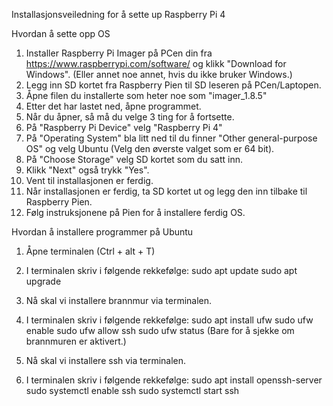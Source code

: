 Installasjonsveiledning for å sette up Raspberry Pi 4


Hvordan å sette opp OS

1. Installer Raspberry Pi Imager på PCen din fra https://www.raspberrypi.com/software/ og klikk "Download for Windows". (Eller annet noe annet, hvis du ikke bruker Windows.)
2. Legg inn SD kortet fra Raspberry Pien til SD leseren på PCen/Laptopen.
3. Åpne filen du installerte som heter noe som "imager_1.8.5"
4. Etter det har lastet ned, åpne programmet.
5. Når du åpner, så må du velge 3 ting for å fortsette.
6. På "Raspberry Pi Device" velg "Raspberry Pi 4"
7. På "Operating System" bla litt ned til du finner "Other general-purpose OS" og velg Ubuntu (Velg den øverste valget som er 64 bit).
8. På "Choose Storage" velg SD kortet som du satt inn.
9. Klikk "Next" også trykk "Yes".
10. Vent til installasjonen er ferdig.
11. Når installasjonen er ferdig, ta SD kortet ut og legg den inn tilbake til Raspberry Pien.
12. Følg instruksjonene på Pien for å installere ferdig OS.

Hvordan å installere programmer på Ubuntu

1. Åpne terminalen (Ctrl + alt + T)
2. I terminalen skriv i følgende rekkefølge:
   sudo apt update
   sudo apt upgrade
   
4. Nå skal vi installere brannmur via terminalen.
5. I terminalen skriv i følgende rekkefølge:
   sudo apt install ufw
   sudo ufw enable
   sudo ufw allow ssh
   sudo ufw status (Bare for å sjekke om brannmuren er aktivert.)

6. Nå skal vi installere ssh via terminalen.
7. I terminalen skriv i følgende rekkefølge:
   sudo apt install openssh-server
   sudo systemctl enable ssh
   sudo systemctl start ssh
   
